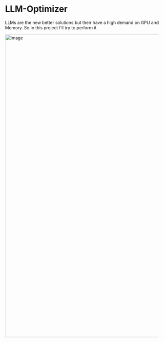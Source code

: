 # LLM-Optimizer

LLMs are the new better solutions but their have a high demand on GPU and Memory. So in this project I'll try to perform it

<img width="991" alt="image" src="https://github.com/hackcheek/LLM-Optimizer/assets/100692964/d91ba29b-4713-4132-822d-d9ab979f57d6">
